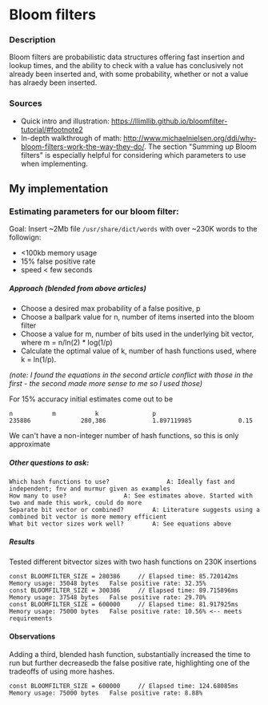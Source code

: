 # Bloom filters

### Description
Bloom filters are probabilistic data structures offering fast insertion and lookup times, and the ability to check with a value has conclusively not already been inserted and, with some probability, whether or not a value has alraedy been inserted.

### Sources
* Quick intro and illustration: https://llimllib.github.io/bloomfilter-tutorial/#footnote2
* In-depth walkthrough of math: http://www.michaelnielsen.org/ddi/why-bloom-filters-work-the-way-they-do/. The section "Summing up Bloom filters" is especially helpful for considering which parameters to use when implementing.

## My implementation

### Estimating parameters for our bloom filter:
Goal: Insert ~2Mb file `/usr/share/dict/words` with over ~230K words to the followign:
 * <100kb memory usage
 * 15% false positive rate
 * speed < few seconds

##### Approach (blended from above articles)
* Choose a desired max probability of a false positive, p
* Choose a ballpark value for n, number of items inserted into the bloom filter
* Choose a value for m, number of bits used in the underlying bit vector, where m = n/ln(2) * log(1/p)
* Calculate the optimal value of k, number of hash functions used, where k = ln(1/p).

_(note: I found the equations in the second article conflict with those in the first - the second made more sense to me so I used those)_

For 15% accuracy initial estimates come out to be

	n			m			k				p
	235886		        280,386		        1.897119985		        0.15

We can't have a non-integer number of hash functions, so this is only approximate

##### Other questions to ask:
```
Which hash functions to use? 	        	A: Ideally fast and independent; fnv and murmur given as examples
How many to use?				A: See estimates above. Started with two and made this work, could do more
Separate bit vector or combined?		A: Literature suggests using a combined bit vector is more memory efficient
What bit vector sizes work well?		A: See equations above
```

##### Results
Tested different bitvector sizes with two hash functions on 230K insertions
```
const BLOOMFILTER_SIZE = 280386 	// Elapsed time: 85.720142ms	Memory usage: 35048 bytes 	False positive rate: 32.35%
const BLOOMFILTER_SIZE = 300386 	// Elapsed time: 89.715896ms 	Memory usage: 37548 bytes 	False positive rate: 29.70%
const BLOOMFILTER_SIZE = 600000 	// Elapsed time: 81.917925ms 	Memory usage: 75000 bytes 	False positive rate: 10.56% <-- meets requirements
```

#### Observations
Adding a third, blended hash function, substantially increased the time to run but further decreasedb the false positive rate, highlighting one of the tradeoffs of using more hashes.
```
const BLOOMFILTER_SIZE = 600000 	// Elapsed time: 124.68085ms 	Memory usage: 75000 bytes 	False positive rate: 8.88%
```
